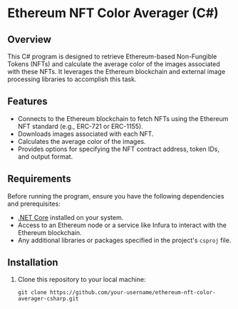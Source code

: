# Ethereum NFT Color Averager (C#)

## Overview

This C# program is designed to retrieve Ethereum-based Non-Fungible Tokens (NFTs) and calculate the average color of the images associated with these NFTs. It leverages the Ethereum blockchain and external image processing libraries to accomplish this task.

## Features

- Connects to the Ethereum blockchain to fetch NFTs using the Ethereum NFT standard (e.g., ERC-721 or ERC-1155).
- Downloads images associated with each NFT.
- Calculates the average color of the images.
- Provides options for specifying the NFT contract address, token IDs, and output format.

## Requirements

Before running the program, ensure you have the following dependencies and prerequisites:

- [.NET Core](https://dotnet.microsoft.com/download) installed on your system.
- Access to an Ethereum node or a service like Infura to interact with the Ethereum blockchain.
- Any additional libraries or packages specified in the project's `csproj` file.

## Installation

1. Clone this repository to your local machine:

   ```shell
   git clone https://github.com/your-username/ethereum-nft-color-averager-csharp.git